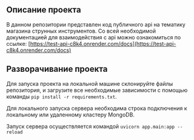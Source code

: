 ## Описание проекта 
В данном репозитории представлен код публичного api на тематику магазина струнных инструментов.
Со всей необходимой документацией для взаимодействия с api можно ознакомиться по ссылке:
[https://test-api-c8k4.onrender.com/docs](https://test-api-c8k4.onrender.com/docs)


## Разворачивание проекта 
Для запуска проекта на локальной машине склонируйте файлы репозитория, и загрузите все 
необходимые зависимости с помощью команды `pip install -r requirements.txt`.

Для локального запуска сервера необходима строка подключения к локальному или удаленному кластеру MongoDB.

Запуск сервера осуществляется командой `uvicorn app.main:app --reload`